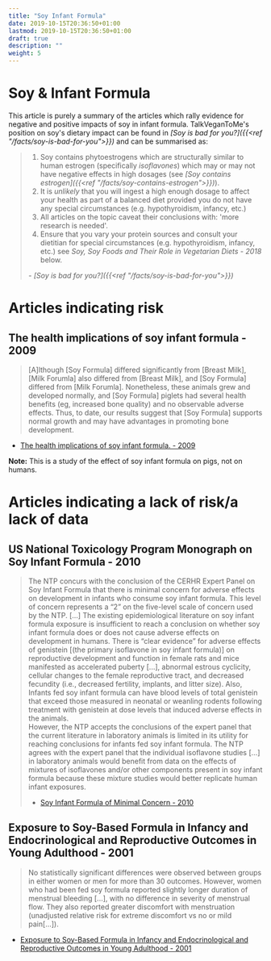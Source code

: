 ```yaml
---
title: "Soy Infant Formula"
date: 2019-10-15T20:36:50+01:00
lastmod: 2019-10-15T20:36:50+01:00
draft: true
description: ""
weight: 5
---
```


# Soy & Infant Formula
This article is purely a summary of the articles which rally evidence for negative and positive impacts of soy in infant formula.
TalkVeganToMe's position on soy's dietary impact can be found in *[Soy is bad for you?]({{<ref "/facts/soy-is-bad-for-you">}})* and can be summarised as:

> 1. Soy contains phytoestrogens which are structurally similar to human estrogen (specifically *isoflavones*) which may or may not have negative effects in high dosages (see *[Soy contains estrogen]({{<ref "/facts/soy-contains-estrogen">}})*).  
> 2. It is _unlikely_ that you will ingest a high enough dosage to affect your health as part of a balanced diet provided you do not have any special circumstances (e.g. hypothyroidism, infancy, etc.) 
> 3. All articles on the topic caveat their conclusions with: 'more research is needed'.  
> 4. Ensure that you vary your protein sources and consult your dietitian for special circumstances (e.g. hypothyroidism, infancy, etc.) see *Soy, Soy Foods and Their Role in Vegetarian Diets - 2018* below.  
>  
> \- *[Soy is bad for you?]({{<ref "/facts/soy-is-bad-for-you">}})*

# Articles indicating risk

## The health implications of soy infant formula - 2009
>  [A]lthough [Soy Formula] differed significantly from [Breast Milk], [Milk Forumla] also differed from [Breast Milk], and [Soy Formula] differed from [Milk Forumla]. Nonetheless, these animals grew and developed normally, and [Soy Formula] piglets had several health benefits (eg, increased bone quality) and no observable adverse effects. Thus, to date, our results suggest that [Soy Formula] supports normal growth and may have advantages in promoting bone development.
- [The health implications of soy infant formula. - 2009](https://web.archive.org/web/20191002185232/https://academic.oup.com/ajcn/article/89/5/1668S/4596959)

**Note:** This is a study of the effect of soy infant formula on pigs, not on humans.

# Articles indicating a lack of risk/a lack of data

## US National Toxicology Program Monograph on Soy Infant Formula - 2010
> The NTP concurs with the conclusion of the CERHR Expert Panel on Soy Infant Formula that
there is minimal concern for adverse effects on development in infants who consume soy
infant formula.
> This level of concern represents a “2” on the five-level scale of concern used by the NTP.
> [...] The existing epidemiological literature on soy infant formula exposure is insufficient to reach a conclusion on whether soy infant formula does or does not cause adverse effects on development in humans. There is “clear evidence” for adverse effects of genistein [(the primary isoflavone in soy infant formula)] on reproductive development and function in female rats and mice manifested as accelerated puberty [...], abnormal estrous cyclicity, cellular changes to the female reproductive tract, and decreased fecundity (i.e., decreased fertility, implants, and litter size). Also, Infants fed soy infant formula can have blood levels of total genistein that exceed those measured in neonatal or weanling rodents following treatment with genistein at dose levels that induced adverse effects in the animals.  
> However, the NTP accepts the conclusions of the expert panel that the current literature in laboratory animals is limited in its utility for reaching conclusions for infants fed soy infant formula. The NTP agrees with the expert panel that the individual isoflavone studies [...] in laboratory animals would benefit from data on the effects of mixtures of isoflavones and/or other components present in soy infant formula because these mixture studies would better replicate human infant exposures.  
> - [Soy Infant Formula of Minimal Concern - 2010](https://web.archive.org/web/20191002190225/https://ntp.niehs.nih.gov/ntp/ohat/genistein-soy/soyformula/soymonograph2010_508.pdf)

## Exposure to Soy-Based Formula in Infancy and Endocrinological and Reproductive Outcomes in Young Adulthood - 2001
> No statistically significant differences were observed between groups in either women or men for more than 30 outcomes. However, women who had been fed soy formula reported slightly longer duration of menstrual bleeding [...], with no difference in severity of menstrual flow. They also reported greater discomfort with menstruation (unadjusted relative risk for extreme discomfort vs no or mild pain[...]).  
- [Exposure to Soy-Based Formula in Infancy and Endocrinological and Reproductive Outcomes in Young Adulthood - 2001](https://web.archive.org/web/20191002190445/https://jamanetwork.com/journals/jama/fullarticle/194106)